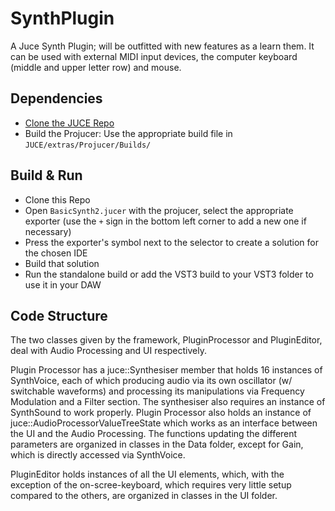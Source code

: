 # SynthPlugin
A Juce Synth Plugin; will be outfitted with new features as a learn them.
It can be used with external MIDI input devices, the computer keyboard (middle and upper letter row) and mouse.

## Dependencies
* [Clone the JUCE Repo](https://github.com/juce-framework/JUCE)
* Build the Projucer: Use the appropriate build file in `JUCE/extras/Projucer/Builds/`

## Build & Run
* Clone this Repo
* Open `BasicSynth2.jucer` with the projucer, select the appropriate exporter (use the `+` sign in the bottom left corner to add a new one if necessary)
* Press the exporter's symbol next to the selector to create a solution for the chosen IDE
* Build that solution
* Run the standalone build or add the VST3 build to your VST3 folder to use it in your DAW

## Code Structure
The two classes given by the framework, PluginProcessor and PluginEditor, deal with Audio Processing and UI respectively. 

Plugin Processor has a juce::Synthesiser member that holds 16 instances of SynthVoice, each of which producing audio via its own oscillator (w/ switchable waveforms) and processing its manipulations via Frequency Modulation and a Filter section. The synthesiser also requires an instance of SynthSound to work properly.
Plugin Processor also holds an instance of juce::AudioProcessorValueTreeState which works as an interface between the UI and the Audio Processing. The functions updating the different parameters are organized in classes in the Data folder, except for Gain, which is directly accessed via SynthVoice.

PluginEditor holds instances of all the UI elements, which, with the exception of the on-scree-keyboard, which requires very little setup compared to the others, are organized in classes in the UI folder.
